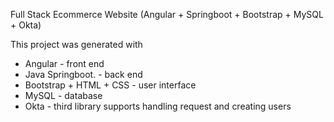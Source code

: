 Full Stack Ecommerce Website (Angular + Springboot + Bootstrap + MySQL + Okta)

This project was generated with

 - Angular  - front end                                                                                                   
 - Java Springboot. - back end
 - Bootstrap + HTML + CSS - user interface
- MySQL - database
- Okta - third library supports handling request and creating users

